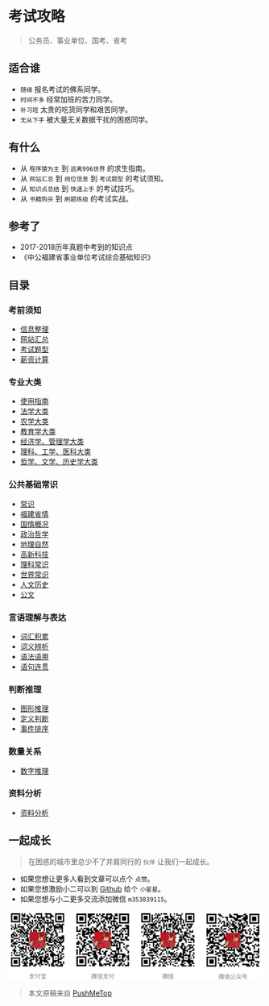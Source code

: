 # 考试攻略

> 公务员、事业单位、国考、省考

## 适合谁

* `随缘` 报名考试的佛系同学。
* `时间不多` 经常加班的苦力同学。
* `补习班` 太贵的吃货同学和艰苦同学。
* `无从下手` 被大量无关数据干扰的困惑同学。

## 有什么

* 从 `程序猿为主` 到 `逃离996世界` 的求生指南。
* 从 `网站汇总` 到 `岗位信息` 到 `考试题型` 的考试须知。
* 从 `知识点总结` 到 `快速上手` 的考试技巧。
* 从 `书籍购买` 到 `刷题练级` 的考试实战。

## 参考了

* 2017-2018历年真题中考到的知识点
* 《中公福建省事业单位考试综合基础知识》

## 目录

### 考前须知

* [信息整理](/posts/考前须知/信息整理.md)
* [网站汇总](/posts/考前须知/网站汇总.md)
* [考试题型](/posts/考前须知/考试题型.md)
* [薪资计算](/posts/考前须知/薪资计算.md)

### 专业大类

* [使用指南](/posts/专业大类/使用指南.md)
* [法学大类](/posts/专业大类/法学大类.md)
* [农学大类](/posts/专业大类/农学大类.md)
* [教育学大类](/posts/专业大类/教育学大类.md)
* [经济学、管理学大类](/posts/专业大类/经济学、管理学大类.md)
* [理科、工学、医科大类](/posts/专业大类/理科、工学、医科大类.md)
* [哲学、文学、历史学大类](/posts/专业大类/哲学、文学、历史学大类.md)

### 公共基础常识

* [常识](/posts/公共基础知识/常识.md)
* [福建省情](/posts/公共基础知识/福建省情.md)
* [国情概况](/posts/公共基础知识/国情概况.md)
* [政治哲学](/posts/公共基础知识/政治哲学.md)
* [地理自然](/posts/公共基础知识/地理自然.md)
* [高新科技](/posts/公共基础知识/高新科技.md)
* [理科常识](/posts/公共基础知识/理科常识.md)
* [世界常识](/posts/公共基础知识/世界常识.md)
* [人文历史](/posts/公共基础知识/人文历史.md)
* [公文](/posts/公共基础知识/公文.md)

### 言语理解与表达

* [词汇积累](/posts/言语理解与表达/词汇积累.md)
* [词义辨析](/posts/言语理解与表达/词义辨析.md)
* [语法语用](/posts/言语理解与表达/语法语用.md)
* [语句连贯](/posts/言语理解与表达/语句连贯.md)

### 判断推理

* [图形推理](/posts/判断推理/图形推理.md)
* [定义判断](/posts/判断推理/定义判断.md)
* [事件排序](/posts/判断推理/事件排序.md)

### 数量关系

* [数字推理](/posts/判断推理/数字推理.md)

### 资料分析

* [资料分析](/posts/判断推理/资料分析.md)

## 一起成长

> 在困惑的城市里总少不了并肩同行的 `伙伴` 让我们一起成长。

* 如果您想让更多人看到文章可以点个 `点赞`。
* 如果您想激励小二可以到 [Github](https://github.com/pushmetop/civil-service-exam) 给个 `小星星`。
* 如果您想与小二更多交流添加微信 `m353839115`。

![捐助与联系](https://raw.githubusercontent.com/pushmetop/resource/master/donate/donate.png)

> 本文原稿来自 [PushMeTop](https://github.com/pushmetop/civil-service-exam)